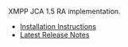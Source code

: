 XMPP JCA 1.5 RA implementation.

  * [Installation Instructions](InstallationInstructions.md)
  * [Latest Release Notes](releaseNotes01.md)